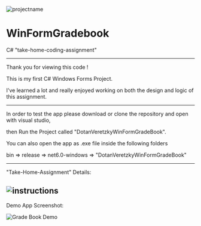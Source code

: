 ![projectname](https://user-images.githubusercontent.com/97849922/193437136-089f1900-aa96-487b-a027-73bfe4469fdc.png)
# WinFormGradebook
C# "take-home-coding-assignment"


----------------------------------
Thank you for viewing this code !

This is my first C# Windows Forms Project.

I've learned a lot and really enjoyed working on both the design and logic of this assignment.

-------------------------------------
In order to test the app please download or clone the repository and open with visual studio, 

then Run the Project called "DotanVeretzkyWinFormGradeBook".

You can also open the app as .exe file inside the following folders

bin => release => net6.0-windows => "DotanVeretzkyWinFormGradeBook"

-------------------------------------

"Take-Home-Assignment" Details:

![instructions](https://user-images.githubusercontent.com/97849922/193437073-d122df9b-2ba8-420c-8d3d-1cc22c24bb8d.jpg)
-------------------------------------

Demo App Screenshot:

![Grade Book Demo](https://user-images.githubusercontent.com/97849922/193437022-3f3624ab-fb51-4fa5-81fe-7bc3a11b342c.jpg)
